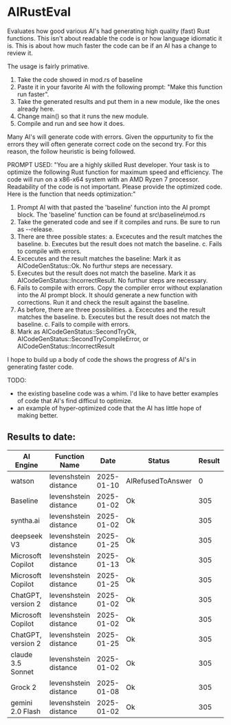 # AIRustEval
Evaluates how good various AI's had generating high quality (fast) Rust functions. This
isn't about readable the code is or how language idiomatic it is. This is about how
much faster the code can be if an AI has a change to review it.

The usage is fairly primative.
1. Take the code showed in mod.rs of baseline
2. Paste it in your favorite AI with the following prompt: "Make this function run faster".
3. Take the generated results and put them in a new module, like the ones already here.
4. Change main() so that it runs the new module.
5. Compile and run and see how it does.

Many AI's will generate code with errors. Given the oppurtunity to fix the errors they
will often generate correct code on the second try. For this reason, the follow heuristic
is being followed.

PROMPT USED: "You are a highly skilled Rust developer. Your task is to optimize the following Rust function for maximum speed and efficiency. The code will run on a x86-x64 system with an AMD Ryzen 7 processor. Readability of the code is not important. Please provide the optimized code. Here is the function that needs optimization:"

1. Prompt AI with that pasted the 'baseline' function into the AI prompt block. The 'baseline' function can be found 
at src\baseline\mod.rs
2. Take the generated code and see if it compiles and runs. Be sure to run as --release.
3. There are three possible states: 
    a. Excecutes and the result matches the baseline.
    b. Executes but the result does not match the baseline.
    c. Fails to compile with errors.
3. Excecutes and the result matches the baseline: Mark it as AICodeGenStatus::Ok. No furthur
steps are necessary.
4. Executes but the result does not match the baseline. Mark it as AICodeGenStatus::IncorrectResult. No furthur
steps are necessary.
5. Fails to compile with errors. Copy the compiler error without explanation into the AI prompt
block. It should generate a new function with corrections. Run it and check the result
against the baseline.
6. As before, there are three possibilities.
    a. Excecutes and the result matches the baseline.
    b. Executes but the result does not match the baseline.
    c. Fails to compile with errors.
7. Mark as AICodeGenStatus::SecondTryOk, AICodeGenStatus::SecondTryCompileError, or AICodeGenStatus::IncorrectResult

I hope to build up a body of code the shows the progress of AI's in generating faster code.

TODO:
- the existing baseline code was a whim. I'd like to have better examples of code
that AI's find difficul to optimize.
- an example of hyper-optimized code that the AI has little hope of making better. 

## Results to date:

| AI Engine          | Function Name         | Date       | Status            | Result | Time (ns) | Speedup   |
|--------------------|-----------------------|------------|-------------------|--------|-----------|-----------|
| watson             | levenshstein distance | 2025-01-10 | AIRefusedToAnswer | 0      | 100       | 208051.0x |
| Baseline           | levenshstein distance | 2025-01-02 | Ok                | 305    | 20805100  | -----     |
| syntha.ai          | levenshstein distance | 2025-01-02 | Ok                | 305    | 20666100  | 1.0x      |
| deepseek V3        | levenshstein distance | 2025-01-25 | Ok                | 305    | 1001900   | 20.8x     |
| Microsoft Copilot  | levenshstein distance | 2025-01-13 | Ok                | 305    | 949000    | 21.9x     |
| Microsoft Copilot  | levenshstein distance | 2025-01-25 | Ok                | 305    | 326700    | 63.7x     |
| ChatGPT, version 2 | levenshstein distance | 2025-01-02 | Ok                | 305    | 324800    | 64.1x     |
| Microsoft Copilot  | levenshstein distance | 2025-01-02 | Ok                | 305    | 291500    | 71.4x     |
| ChatGPT, version 2 | levenshstein distance | 2025-01-25 | Ok                | 305    | 285700    | 72.8x     |
| claude 3.5 Sonnet  | levenshstein distance | 2025-01-02 | Ok                | 305    | 278500    | 74.7x     |
| Grock 2            | levenshstein distance | 2025-01-08 | Ok                | 305    | 270300    | 77.0x     |
| gemini 2.0 Flash   | levenshstein distance | 2025-01-02 | Ok                | 305    | 270200    | 77.0x     |
